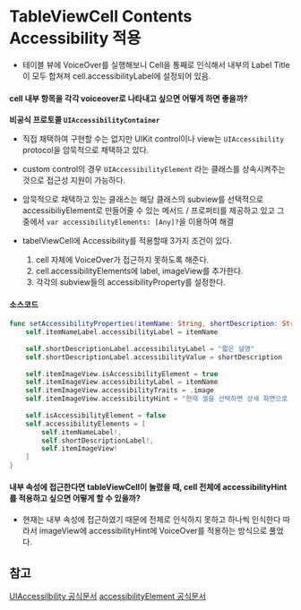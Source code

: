 # TableViewCell Contents Accessibility 적용

- 테이블 뷰에 VoiceOver를 실행해보니 Cell을 통째로 인식해서 내부의 Label Title이 모두 합쳐져 cell.accessibilityLabel에 설정되어 있음.

#### cell 내부 항목을 각각 voiceover로 나타내고 싶으면 어떻게 하면 좋을까?

**비공식 프로토콜 `UIAccessibilityContainer`**
- 직접 채택하여 구현할 수는 없지만 UIKit control이나 view는 `UIAccessibility` protocol을 암묵적으로 채택하고 있다.
- custom control의 경우 `UIAccessibilityElement` 라는 클래스를 상속시켜주는 것으로 접근성 지원이 가능하다.
- 암묵적으로 채택하고 있는 클래스는 해당 클래스의 subview를 선택적으로 accessibiliyElement로 만들어줄 수 있는 메서드 / 프로퍼티를 제공하고 있고 그 중에서 `var accessibilityElements: [Any]?`을 이용하여 해결

- tabelViewCell에 Accessibility를 적용할때 3가지 조건이 있다.
   1. cell 자체에 VoiceOver가 접근하지 못하도록 해준다.
   2. cell.accessibilityElements에 label, imageView를 추가한다.
   3. 각각의 subview들의 accessibilityProperty를 설정한다.


#### 소스코드
```swift
func setAccessibilityProperties(itemName: String, shortDescription: String) {
    self.itemNameLabel.accessibilityLabel = itemName
        
    self.shortDescriptionLabel.accessibilityLabel = "짧은 설명"
    self.shortDescriptionLabel.accessibilityValue = shortDescription
        
    self.itemImageView.isAccessibilityElement = true
    self.itemImageView.accessibilityLabel = itemName
    self.itemImageView.accessibilityTraits = .image
    self.itemImageView.accessibilityHint = "현재 셀을 선택하면 상세 화면으로 이동합니다."
        
    self.isAccessibilityElement = false
    self.accessibilityElements = [
        self.itemNameLabel!,
        self.shortDescriptionLabel!,
        self.itemImageView!
    ]
}
```

#### 내부 속성에 접근한다면 tableViewCell이 눌렸을 때, cell 전체에 accessibilityHint를 적용하고 싶으면 어떻게 할 수 있을까?
- 현재는 내부 속성에 접근하였기 때문에 전체로 인식하지 못하고 하나씩 인식한다 따라서 imageView에 accessibilityHint에 VoiceOver를 적용하는 방식으로 풀었다. 



## 참고
[UIAccessilbility 공식문서](https://developer.apple.com/documentation/objectivec/nsobject/uiaccessibility)
[accessibilityElement 공식문서](https://developer.apple.com/documentation/appkit/nsaccessibility/1535002-accessibilityelement)
